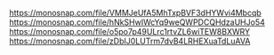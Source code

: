 https://monosnap.com/file/VMMJeUfA5MhTxpBVF3dHYWvi4Mbcqb
https://monosnap.com/file/hNkSHwIWcYq9weQWPDCQHdzaUHJo54
https://monosnap.com/file/o5po7p49ULrc1rtvZL6wiTEW8BXWRY
https://monosnap.com/file/zDbIJ0LUTrm7dvB4LRHEXuaTdLuAVA
